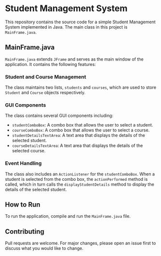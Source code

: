 # Student Management System

This repository contains the source code for a simple Student Management System implemented in Java. The main class in this project is `MainFrame.java`.

## MainFrame.java

`MainFrame.java` extends `JFrame` and serves as the main window of the application. It contains the following features:

### Student and Course Management

The class maintains two lists, `students` and `courses`, which are used to store `Student` and `Course` objects respectively.

### GUI Components

The class contains several GUI components including:

- `studentComboBox`: A combo box that allows the user to select a student.
- `courseComboBox`: A combo box that allows the user to select a course.
- `studentDetailsTextArea`: A text area that displays the details of the selected student.
- `courseDetailsTextArea`: A text area that displays the details of the selected course.

### Event Handling

The class also includes an `ActionListener` for the `studentComboBox`. When a student is selected from the combo box, the `actionPerformed` method is called, which in turn calls the `displayStudentDetails` method to display the details of the selected student.

## How to Run

To run the application, compile and run the `MainFrame.java` file.

## Contributing

Pull requests are welcome. For major changes, please open an issue first to discuss what you would like to change.

